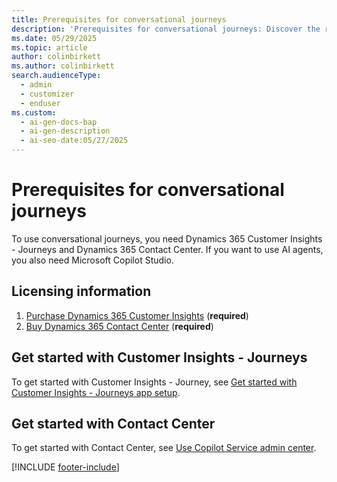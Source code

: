 ```yaml
---
title: Prerequisites for conversational journeys
description: 'Prerequisites for conversational journeys: Discover the required products and steps to use Dynamics 365 Customer Insights - Journeys and Contact Center.'
ms.date: 05/29/2025
ms.topic: article
author: colinbirkett
ms.author: colinbirkett
search.audienceType:
  - admin
  - customizer
  - enduser
ms.custom:
  - ai-gen-docs-bap
  - ai-gen-description
  - ai-seo-date:05/27/2025
---
```


# Prerequisites for conversational journeys

To use conversational journeys, you need Dynamics 365 Customer Insights - Journeys and Dynamics 365 Contact Center. If you want to use AI agents, you also need Microsoft Copilot Studio.

## Licensing information

1. [Purchase Dynamics 365 Customer Insights](purchase.md) (**required**)
1. [Buy Dynamics 365 Contact Center](https://www.microsoft.com/dynamics-365/products/contact-center/pricing) (**required**)

## Get started with Customer Insights - Journeys

To get started with Customer Insights - Journey, see [Get started with Customer Insights - Journeys app setup](get-started.md).

## Get started with Contact Center

To get started with Contact Center, see [Use Copilot Service admin center](/dynamics365/contact-center/administer/cc-admin-center).

[!INCLUDE [footer-include](./includes/footer-banner.md)]